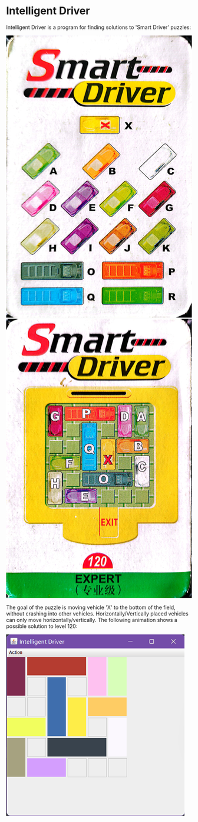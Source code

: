 # Intelligent Driver
Intelligent Driver is a program for finding solutions to 'Smart Driver' puzzles:

![all_vehicles](/assets/all_vehicles.jpg)
![sample_level](/assets/sample_level.jpg)

The goal of the puzzle is moving vehicle 'X' to the bottom of the field, without crashing into other vehicles.
Horizontally/Vertically placed vehicles can only move horizontally/vertically.
The following animation shows a possible solution to level 120:

![solution](/assets/solution.gif)
